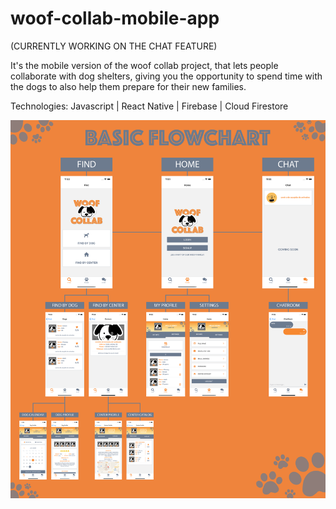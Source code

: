 # woof-collab-mobile-app
(CURRENTLY WORKING ON THE CHAT FEATURE)

It's the mobile version of the woof collab project, that lets people collaborate with dog shelters, giving you the opportunity to spend time with the dogs to also help them prepare for their new families.

Technologies: Javascript | React Native | Firebase | Cloud Firestore

![](flowchart.png)

